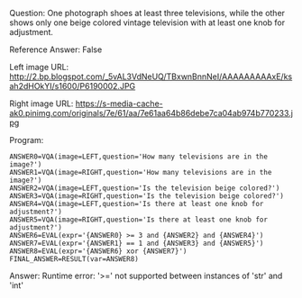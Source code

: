 Question: One photograph shoes at least three televisions, while the other shows only one beige colored vintage television with at least one knob for adjustment.

Reference Answer: False

Left image URL: http://2.bp.blogspot.com/_5vAL3VdNeUQ/TBxwnBnnNeI/AAAAAAAAAxE/ksah2dHOkYI/s1600/P6190002.JPG

Right image URL: https://s-media-cache-ak0.pinimg.com/originals/7e/61/aa/7e61aa64b86debe7ca04ab974b770233.jpg

Program:

```
ANSWER0=VQA(image=LEFT,question='How many televisions are in the image?')
ANSWER1=VQA(image=RIGHT,question='How many televisions are in the image?')
ANSWER2=VQA(image=LEFT,question='Is the television beige colored?')
ANSWER3=VQA(image=RIGHT,question='Is the television beige colored?')
ANSWER4=VQA(image=LEFT,question='Is there at least one knob for adjustment?')
ANSWER5=VQA(image=RIGHT,question='Is there at least one knob for adjustment?')
ANSWER6=EVAL(expr='{ANSWER0} >= 3 and {ANSWER2} and {ANSWER4}')
ANSWER7=EVAL(expr='{ANSWER1} == 1 and {ANSWER3} and {ANSWER5}')
ANSWER8=EVAL(expr='{ANSWER6} xor {ANSWER7}')
FINAL_ANSWER=RESULT(var=ANSWER8)
```
Answer: Runtime error: '>=' not supported between instances of 'str' and 'int'

